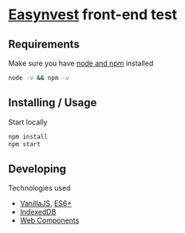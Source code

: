 # [Easynvest](https://www.easynvest.com.br/) front-end test

## Requirements

Make sure you have [node and npm](https://nodejs.org/en/download/) installed

```sh
node -v && npm -v
```

## Installing / Usage

Start locally

```sh
npm install
npm start 
```

## Developing

Technologies used

- [VanillaJS](https://en.wikipedia.org/wiki/JavaScript), [ES6+](https://developer.mozilla.org/en-US/docs/Web/JavaScript/Reference/Classes)
- [IndexedDB](https://developer.mozilla.org/en-US/docs/Web/API/IndexedDB_API)
- [Web Components](https://developer.mozilla.org/en-US/docs/Web/Web_Components)
